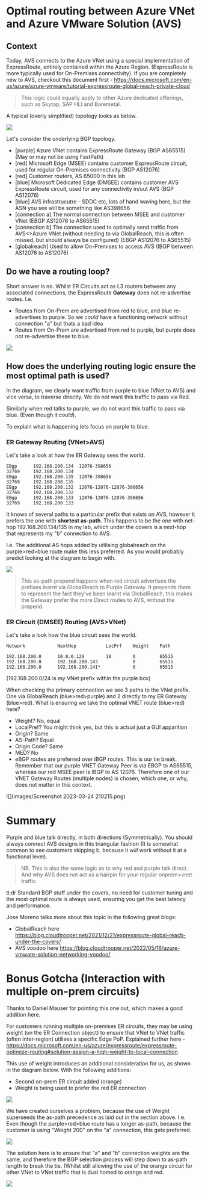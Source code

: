 # Optimal routing between Azure VNet and Azure VMware Solution (AVS)

## Context

Today, AVS connects to the Azure VNet using a special implementation of ExpressRoute, entirely contained within the Azure Region. (ExpressRoute is more typically used for On-Premises connectivity). If you are completely new to AVS, checkout this document first - https://docs.microsoft.com/en-us/azure/azure-vmware/tutorial-expressroute-global-reach-private-cloud

> This logic could equally apply to other Azure dedicated offerings, such as Skytap, SAP HLI and Baremetal.

A typical (overly simplified) topology looks as below.

![](images/2022-01-31-21-44-41.png)

Let's consider the underlying BGP topology.

- [purple] Azure VNet contains ExpressRoute Gateway (BGP AS65515) (May or may not be using FastPath)
- [red] Microsoft Edge (MSEE) contains customer ExpressRoute circuit, used for regular On-Premises connectivity (BGP AS12076)
- [red] Customer routers, AS 65000 in this lab
- [blue] Microsoft Dedicated Edge (DMSEE) contains customer AVS ExpressRoute circuit, used for any connectivity in/out AVS (BGP AS12076)
- [blue] AVS infrastrucutre - SDDC etc, lots of hand waving here, but the ASN you see will be something like AS398656
- [connection a] The normal connection between MSEE and customer VNet (EBGP AS12076 to AS65515)
- [connection b] The connection used to optimally send traffic from AVS<>Azure VNet (without needing to via GlobalReach, this is often missed, but should always be configured) (EBGP AS12076 to AS65515)
- [globalreach] Used to allow On-Premises to access AVS (IBGP between AS12076 to AS12076)

## Do we have a routing loop?

Short answer is no. Whilst ER Circuits act as L3 routers between any associated connections, the ExpressRoute **Gateway** does not re-advertise routes. I.e.

- Routes from On-Prem are advertised from red to blue, and blue re-advertises to purple. So we _could_ have a functioning network without connection "a" but thats a bad idea
- Routes from On-Prem are advertised from red to purple, but purple does not re-advertise these to blue.

![](images/2022-01-31-21-53-26.png)

## How does the underlying routing logic ensure the most optimal path is used?

In the diagram, we clearly want traffic from purple to blue (VNet to AVS) and vice versa, to traverse directly. We do not want this traffic to pass via Red.

Similarly when red talks to purple, we do not want this traffic to pass via blue. (Even though it _could_).

To explain what is happening lets focus on purple to blue.

### ER Gateway Routing (VNet>AVS)

Let's take a look at how the ER Gateway sees the world.

```
EBgp      192.168.200.134  12076-398656                               32769     192.168.200.134
EBgp      192.168.200.135  12076-398656                               32769     192.168.200.135
EBgp      192.168.200.132  12076-12076-12076-398656                   32769     192.168.200.132
EBgp      192.168.200.133  12076-12076-12076-398656                   32769     192.168.200.133
```

It knows of several paths to a particular prefix that exists on AVS, however it prefers the one with **shortest as-path**. This happens to be the one with net-hop 192.168.200.134/135 in my lab, which under the covers is a next-hop that represents my "b" connection to AVS.

I.e. The additional AS hops added by utilising globalreach on the purple>red>blue route make this less preferred. As you would probably predict looking at the diagram to begin with.

![](images/2022-01-31-22-05-08.png)

> This as-path prepend happens when red circuit advertises the prefixes learnt via GlobalReach to Purple Gateway. It prepends them to represent the fact they've been learnt via GlobalReach, this makes the Gateway prefer the more Direct routes to AVS, without the prepend.

### ER Circuit (DMSEE) Routing (AVS>VNet)

Let's take a look how the blue circuit sees the world.

```
Network            NextHop           LocPrf    Weight    Path

192.168.200.0      10.0.0.129        10        0         65515
192.168.200.0      192.168.200.143             0         65515
192.168.200.0      192.168.200.141*            0         65515
```

(192.168.200.0/24 is my VNet prefix within the purple box)

When checking the primary connection we see 3 paths to the VNet prefix. One via GlobalReach (blue>red>purple) and 2 directly to my ER Gateway (blue>red). What is ensuring we take the optimal VNET route (blue>red) here? 

- Weight? No, equal
- LocalPref? You might think yes, but this is actual just a GUI apparition
- Origin? Same
- AS-Path? Equal
- Origin Code? Same
- MED? No
- eBGP routes are preferred over iBGP routes. This is our tie break. Remember that our purple VNET Gateway Peer is via EBGP to AS65515, whereas our red MSEE peer is IBGP to AS 12076. Therefore one of our VNET Gateway Routes (multiple nodes) is chosen, which one, or why, does not matter in this context.

![](images/Screenshot 2023-03-24 210215.png)

# Summary

Purple and blue talk directly, in both directions (Symmetrically). You should always connect AVS designs in this triangular fashion (It is somewhat common to see customers skipping b, because it _will_ work without it at a functional level).

> NB. This is also the same logic as to why red and purple talk direct. And why AVS does not act as a hairpin for your regular onprem>vnet traffic.

tl;dr Standard BGP stuff under the covers, no need for customer tuning and the most optimal route is always used, ensuring you get the best latency and performance.

Jose Moreno talks more about this topic in the following great blogs:
- GlobalReach here https://blog.cloudtrooper.net/2021/12/21/expressroute-global-reach-under-the-covers/
- AVS voodoo here https://blog.cloudtrooper.net/2022/05/16/azure-vmware-solution-networking-voodoo/

# Bonus Gotcha (Interaction with multiple on-prem circuits)

Thanks to Daniel Mauser for pointing this one out, which makes a good addition here.

For customers running multiple on-premises ER circuits, they may be using weight (on the ER Connection object) to ensure that VNet to VNet traffic (often inter-region) utilises a specific Edge PoP. Explained further here - https://docs.microsoft.com/en-us/azure/expressroute/expressroute-optimize-routing#solution-assign-a-high-weight-to-local-connection

This use of weight introduces an additional consideration for us, as shown in the diagram below. With the following additions:

- Second on-prem ER circuit added (orange)
- Weight is being used to prefer the red ER connection

![](images/2022-02-01-08-52-46.png)

We have created ourselves a problem, because the use of Weight superseeds the as-path precedence as laid out in the section above. I.e. Even though the purple>red>blue route has a longer as-path, because the customer is using "Weight 200" on the "a" connection, this gets preferred.

![](images/2022-02-01-08-54-20.png)

The solution here is to ensure that "a" and "b" connection weights are the same, and therefore the BGP selection process will step down to as-path length to break the tie. (Whilst still allowing the use of the orange circuit for other VNet to VNet traffic that is dual homed to orange and red.

![](images/2022-02-01-08-55-34.png)
